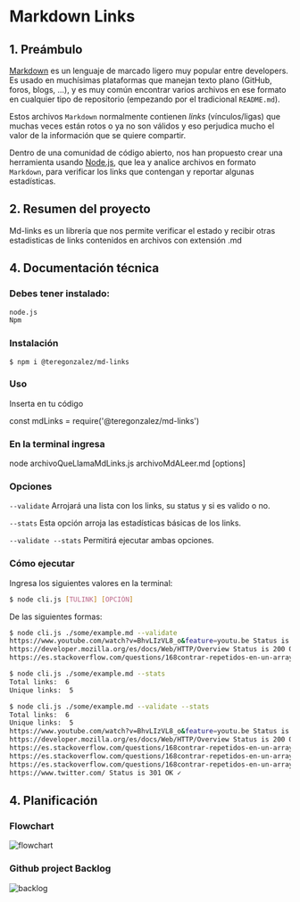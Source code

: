 # Markdown Links

## 1. Preámbulo

[Markdown](https://es.wikipedia.org/wiki/Markdown) es un lenguaje de marcado
ligero muy popular entre developers. Es usado en muchísimas plataformas que
manejan texto plano (GitHub, foros, blogs, ...), y es muy común
encontrar varios archivos en ese formato en cualquier tipo de repositorio
(empezando por el tradicional `README.md`).

Estos archivos `Markdown` normalmente contienen _links_ (vínculos/ligas) que
muchas veces están rotos o ya no son válidos y eso perjudica mucho el valor de
la información que se quiere compartir.

Dentro de una comunidad de código abierto, nos han propuesto crear una
herramienta usando [Node.js](https://nodejs.org/), que lea y analice archivos
en formato `Markdown`, para verificar los links que contengan y reportar
algunas estadísticas.

## 2. Resumen del proyecto

Md-links es un librería que nos permite verificar el estado y recibir otras estadisticas de links contenidos en archivos con extensión .md

## 4. Documentación técnica

### Debes tener instalado:

```sh
node.js
Npm

```

### Instalación

`$ npm i @teregonzalez/md-links`

### Uso

Inserta en tu código

const mdLinks = require('@teregonzalez/md-links')

### En la terminal ingresa

node archivoQueLlamaMdLinks.js archivoMdALeer.md [options]

### Opciones

`--validate`
Arrojará una lista con los links, su status y si es valido o no.

`--stats`
 Esta opción arroja las estadísticas básicas de los links.

`--validate --stats`
Permitirá ejecutar ambas opciones.

### Cómo ejecutar

Ingresa los siguientes valores en la terminal:

```sh
$ node cli.js [TULINK] [OPCIÓN]
```

De las siguientes formas:

```sh
$ node cli.js ./some/example.md --validate
https://www.youtube.com/watch?v=BhvLIzVL8_o&feature=youtu.be Status is 301 OK ✓
https://developer.mozilla.org/es/docs/Web/HTTP/Overview Status is 200 OK ✓
https://es.stackoverflow.com/questions/168contrar-repetidos-en-un-array-javascriptttt Status is 404 FAIL ✕
```

```sh
$ node cli.js ./some/example.md --stats
Total links:  6
Unique links:  5
```

```sh
$ node cli.js ./some/example.md --validate --stats
Total links:  6
Unique links:  5
https://www.youtube.com/watch?v=BhvLIzVL8_o&feature=youtu.be Status is 301 OK ✓
https://developer.mozilla.org/es/docs/Web/HTTP/Overview Status is 200 OK ✓
https://es.stackoverflow.com/questions/168contrar-repetidos-en-un-array-javascript Status is 404 FAIL ✕
https://es.stackoverflow.com/questions/168contrar-repetidos-en-un-array-javascriptttt Status is 404 FAIL ✕
https://es.stackoverflow.com/questions/168contrar-repetidos-en-un-array-javascriptttt Status is 404 FAIL ✕
https://www.twitter.com/ Status is 301 OK ✓
```
## 4. Planificación

### Flowchart

![flowchart](https://user-images.githubusercontent.com/81347919/163697149-d51f6f10-b059-4b7c-8079-e029174cdcc5.jpg)

### Github project Backlog 

![backlog](https://user-images.githubusercontent.com/81347919/163697156-980bce9c-134f-43a8-b617-65b03d1dac84.png)


